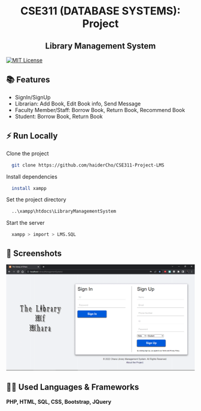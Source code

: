 <h1 align="center"> CSE311 (DATABASE SYSTEMS): Project </h1>
<h2 align="center"> Library Management System </h2>

[![MIT License](https://img.shields.io/badge/License-MIT-green.svg)](https://choosealicense.com/licenses/mit/)


## 📚 Features

- SignIn/SignUp
- Librarian: Add Book, Edit Book info, Send Message
- Faculty Member/Staff: Borrow Book, Return Book, Recommend Book
- Student: Borrow Book, Return Book


## ⚡ Run Locally

Clone the project
```bash
  git clone https://github.com/haiderCho/CSE311-Project-LMS
```

Install dependencies
```bash
  install xampp 
```

Set the project directory
```bash
  ..\xampp\htdocs\LibraryManagementSystem
```

Start the server
```bash
  xampp > import > LMS.SQL 
```


## 📸 Screenshots

![App Screenshot](https://github.com/haiderCho/CSE311-Project-LMS/blob/main/Screenshots/0.%20Front%20(SignIn-SignUp)%20Page.png?raw=true)


## 👨‍💻 Used Languages & Frameworks
<b> PHP, HTML, SQL, CSS, Bootstrap, JQuery </b>
